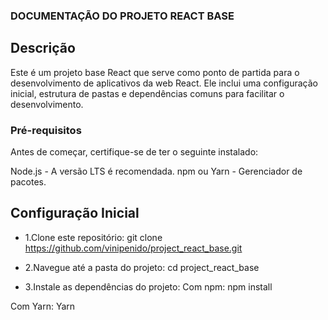 ### DOCUMENTAÇÃO DO PROJETO REACT BASE
## Descrição
Este é um projeto base React que serve como ponto de partida para o desenvolvimento de aplicativos da web React. Ele inclui uma configuração inicial, estrutura de pastas e dependências comuns para facilitar o desenvolvimento.

### Pré-requisitos
Antes de começar, certifique-se de ter o seguinte instalado:

Node.js - A versão LTS é recomendada.
npm ou Yarn - Gerenciador de pacotes.

## Configuração Inicial
- 1.Clone este repositório:
git clone https://github.com/vinipenido/project_react_base.git

- 2.Navegue até a pasta do projeto:
cd project_react_base

- 3.Instale as dependências do projeto:
Com npm:
npm install

Com Yarn:
Yarn

